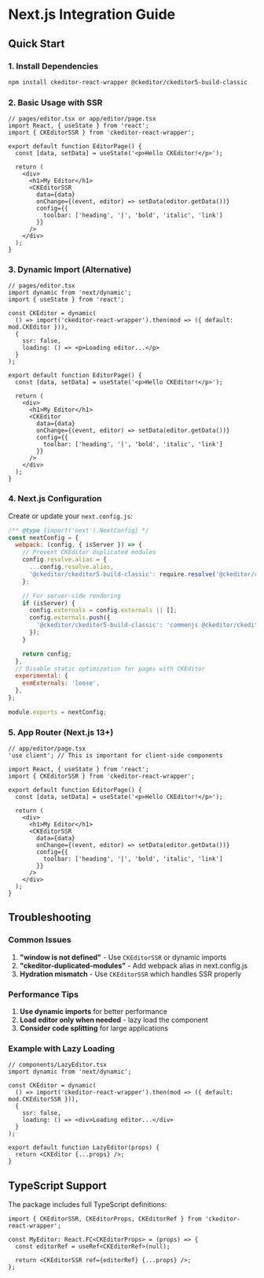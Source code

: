 # Next.js Integration Guide

## Quick Start

### 1. Install Dependencies

```bash
npm install ckeditor-react-wrapper @ckeditor/ckeditor5-build-classic
```

### 2. Basic Usage with SSR

```tsx
// pages/editor.tsx or app/editor/page.tsx
import React, { useState } from 'react';
import { CKEditorSSR } from 'ckeditor-react-wrapper';

export default function EditorPage() {
  const [data, setData] = useState('<p>Hello CKEditor!</p>');

  return (
    <div>
      <h1>My Editor</h1>
      <CKEditorSSR
        data={data}
        onChange={(event, editor) => setData(editor.getData())}
        config={{
          toolbar: ['heading', '|', 'bold', 'italic', 'link']
        }}
      />
    </div>
  );
}
```

### 3. Dynamic Import (Alternative)

```tsx
// pages/editor.tsx
import dynamic from 'next/dynamic';
import { useState } from 'react';

const CKEditor = dynamic(
  () => import('ckeditor-react-wrapper').then(mod => ({ default: mod.CKEditor })),
  { 
    ssr: false,
    loading: () => <p>Loading editor...</p>
  }
);

export default function EditorPage() {
  const [data, setData] = useState('<p>Hello CKEditor!</p>');

  return (
    <div>
      <h1>My Editor</h1>
      <CKEditor
        data={data}
        onChange={(event, editor) => setData(editor.getData())}
        config={{
          toolbar: ['heading', '|', 'bold', 'italic', 'link']
        }}
      />
    </div>
  );
}
```

### 4. Next.js Configuration

Create or update your `next.config.js`:

```javascript
/** @type {import('next').NextConfig} */
const nextConfig = {
  webpack: (config, { isServer }) => {
    // Prevent CKEditor duplicated modules
    config.resolve.alias = {
      ...config.resolve.alias,
      '@ckeditor/ckeditor5-build-classic': require.resolve('@ckeditor/ckeditor5-build-classic'),
    };

    // For server-side rendering
    if (isServer) {
      config.externals = config.externals || [];
      config.externals.push({
        '@ckeditor/ckeditor5-build-classic': 'commonjs @ckeditor/ckeditor5-build-classic',
      });
    }

    return config;
  },
  // Disable static optimization for pages with CKEditor
  experimental: {
    esmExternals: 'loose',
  },
};

module.exports = nextConfig;
```

### 5. App Router (Next.js 13+)

```tsx
// app/editor/page.tsx
'use client'; // This is important for client-side components

import React, { useState } from 'react';
import { CKEditorSSR } from 'ckeditor-react-wrapper';

export default function EditorPage() {
  const [data, setData] = useState('<p>Hello CKEditor!</p>');

  return (
    <div>
      <h1>My Editor</h1>
      <CKEditorSSR
        data={data}
        onChange={(event, editor) => setData(editor.getData())}
        config={{
          toolbar: ['heading', '|', 'bold', 'italic', 'link']
        }}
      />
    </div>
  );
}
```

## Troubleshooting

### Common Issues

1. **"window is not defined"** - Use `CKEditorSSR` or dynamic imports
2. **"ckeditor-duplicated-modules"** - Add webpack alias in next.config.js
3. **Hydration mismatch** - Use `CKEditorSSR` which handles SSR properly

### Performance Tips

1. **Use dynamic imports** for better performance
2. **Load editor only when needed** - lazy load the component
3. **Consider code splitting** for large applications

### Example with Lazy Loading

```tsx
// components/LazyEditor.tsx
import dynamic from 'next/dynamic';

const CKEditor = dynamic(
  () => import('ckeditor-react-wrapper').then(mod => ({ default: mod.CKEditorSSR })),
  { 
    ssr: false,
    loading: () => <div>Loading editor...</div>
  }
);

export default function LazyEditor(props) {
  return <CKEditor {...props} />;
}
```

## TypeScript Support

The package includes full TypeScript definitions:

```tsx
import { CKEditorSSR, CKEditorProps, CKEditorRef } from 'ckeditor-react-wrapper';

const MyEditor: React.FC<CKEditorProps> = (props) => {
  const editorRef = useRef<CKEditorRef>(null);
  
  return <CKEditorSSR ref={editorRef} {...props} />;
};
```
